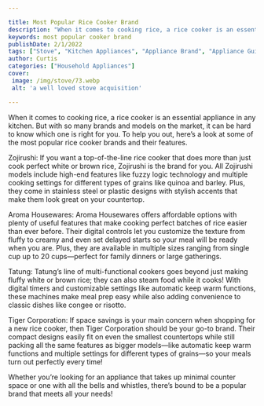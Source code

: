 ```yaml
---

title: Most Popular Rice Cooker Brand
description: "When it comes to cooking rice, a rice cooker is an essential appliance in any kitchen. But with so many brands and models on the m...read now to learn more"
keywords: most popular cooker brand
publishDate: 2/1/2022
tags: ["Stove", "Kitchen Appliances", "Appliance Brand", "Appliance Guide"]
author: Curtis
categories: ["Household Appliances"]
cover: 
 image: /img/stove/73.webp
 alt: 'a well loved stove acquisition'

---
```


When it comes to cooking rice, a rice cooker is an essential appliance in any kitchen. But with so many brands and models on the market, it can be hard to know which one is right for you. To help you out, here’s a look at some of the most popular rice cooker brands and their features.

Zojirushi: If you want a top-of-the-line rice cooker that does more than just cook perfect white or brown rice, Zojirushi is the brand for you. All Zojirushi models include high-end features like fuzzy logic technology and multiple cooking settings for different types of grains like quinoa and barley. Plus, they come in stainless steel or plastic designs with stylish accents that make them look great on your countertop.

Aroma Housewares: Aroma Housewares offers affordable options with plenty of useful features that make cooking perfect batches of rice easier than ever before. Their digital controls let you customize the texture from fluffy to creamy and even set delayed starts so your meal will be ready when you are. Plus, they are available in multiple sizes ranging from single cup up to 20 cups—perfect for family dinners or large gatherings. 

Tatung: Tatung’s line of multi-functional cookers goes beyond just making fluffy white or brown rice; they can also steam food while it cooks! With digital timers and customizable settings like automatic keep warm functions, these machines make meal prep easy while also adding convenience to classic dishes like congee or risotto. 

Tiger Corporation: If space savings is your main concern when shopping for a new rice cooker, then Tiger Corporation should be your go-to brand. Their compact designs easily fit on even the smallest countertops while still packing all the same features as bigger models—like automatic keep warm functions and multiple settings for different types of grains—so your meals turn out perfectly every time! 

 Whether you’re looking for an appliance that takes up minimal counter space or one with all the bells and whistles, there’s bound to be a popular brand that meets all your needs!
